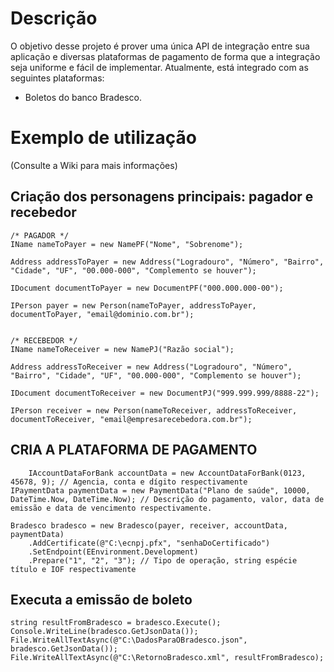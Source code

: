 # Descrição
O objetivo desse projeto é prover uma única API de integração entre sua aplicação e diversas plataformas de pagamento de forma que a integração seja uniforme e fácil de implementar. Atualmente, está integrado com as seguintes plataformas:
- Boletos do banco Bradesco.

# Exemplo de utilização
(Consulte a Wiki para mais informações)

## Criação dos personagens principais: pagador e recebedor

    /* PAGADOR */
    IName nameToPayer = new NamePF("Nome", "Sobrenome");

    Address addressToPayer = new Address("Logradouro", "Número", "Bairro", "Cidade", "UF", "00.000-000", "Complemento se houver");

    IDocument documentToPayer = new DocumentPF("000.000.000-00");

    IPerson payer = new Person(nameToPayer, addressToPayer, documentToPayer, "email@dominio.com.br");


    /* RECEBEDOR */
    IName nameToReceiver = new NamePJ("Razão social");

    Address addressToReceiver = new Address("Logradouro", "Número", "Bairro", "Cidade", "UF", "00.000-000", "Complemento se houver");
    
    IDocument documentToReceiver = new DocumentPJ("999.999.999/8888-22");
    
    IPerson receiver = new Person(nameToReceiver, addressToReceiver, documentToReceiver, "email@empresarecebedora.com.br");


## CRIA A PLATAFORMA DE PAGAMENTO
        IAccountDataForBank accountData = new AccountDataForBank(0123, 45678, 9); // Agencia, conta e dígito respectivamente
    IPaymentData paymentData = new PaymentData("Plano de saúde", 10000, DateTime.Now, DateTime.Now); // Descrição do pagamento, valor, data de emissão e data de vencimento respectivamente.

    Bradesco bradesco = new Bradesco(payer, receiver, accountData, paymentData)
        .AddCertificate(@"C:\ecnpj.pfx", "senhaDoCertificado")
        .SetEndpoint(EEnvironment.Development)
        .Prepare("1", "2", "3"); // Tipo de operação, string espécie título e IOF respectivamente

 ## Executa a emissão de boleto
    string resultFromBradesco = bradesco.Execute();
    Console.WriteLine(bradesco.GetJsonData());
    File.WriteAllTextAsync(@"C:\DadosParaOBradesco.json", bradesco.GetJsonData());
    File.WriteAllTextAsync(@"C:\RetornoBradesco.xml", resultFromBradesco);
